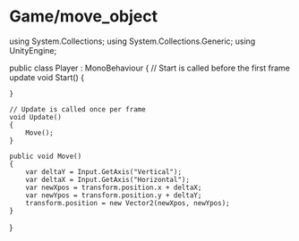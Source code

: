# Game/move_object
using System.Collections;
using System.Collections.Generic;
using UnityEngine;

public class Player : MonoBehaviour
{
    // Start is called before the first frame update
    void Start()
    {
        
    }

    // Update is called once per frame
    void Update()
    {
        Move();
    }

    public void Move()
    {
        var deltaY = Input.GetAxis("Vertical");
        var deltaX = Input.GetAxis("Horizontal");
        var newXpos = transform.position.x + deltaX;
        var newYpos = transform.position.y + deltaY;
        transform.position = new Vector2(newXpos, newYpos);
    }
}

